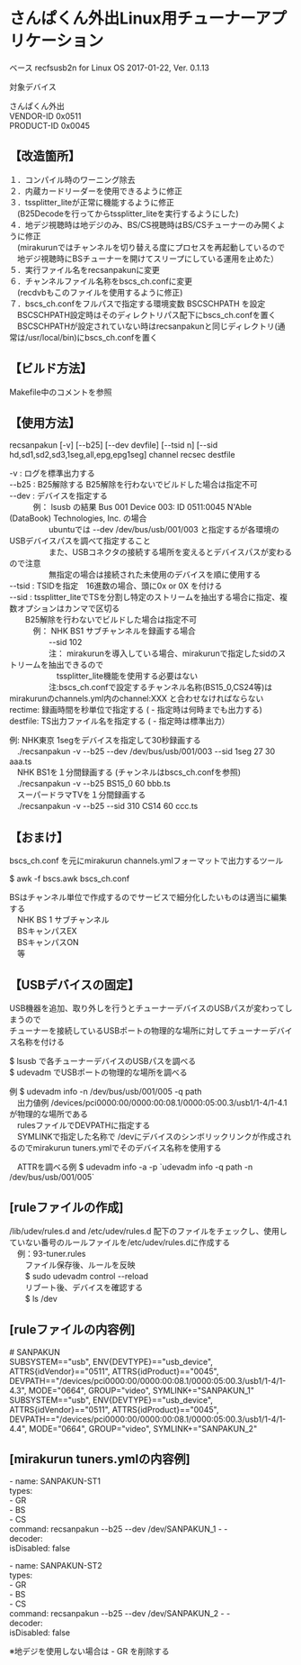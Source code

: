 # さんぱくん外出Linux用チューナーアプリケーション  

ベース recfsusb2n   for Linux OS 2017-01-22, Ver. 0.1.13  

対象デバイス  

さんぱくん外出  
VENDOR-ID   0x0511  
PRODUCT-ID  0x0045  

## 【改造箇所】  
１．コンパイル時のワーニング除去  
２．内蔵カードリーダーを使用できるように修正  
３．tssplitter_liteが正常に機能するように修正  
　(B25Decodeを行ってからtssplitter_liteを実行するようにした)  
４．地デジ視聴時は地デジのみ、BS/CS視聴時はBS/CSチューナーのみ開くように修正  
　(mirakurunではチャンネルを切り替える度にプロセスを再起動しているので  
　地デジ視聴時にBSチューナーを開けてスリープにしている運用を止めた）  
５．実行ファイル名をrecsanpakunに変更  
６．チャンネルファイル名称をbscs_ch.confに変更  
　(recdvbもこのファイルを使用するように修正)  
７．bscs_ch.confをフルパスで指定する環境変数 BSCSCHPATH を設定  
　BSCSCHPATH設定時はそのディレクトリパス配下にbscs_ch.confを置く  
　BSCSCHPATHが設定されていない時はrecsanpakunと同じディレクトリ(通常は/usr/local/bin)にbscs_ch.confを置く  

## 【ビルド方法】  
Makefile中のコメントを参照  

## 【使用方法】  
recsanpakun [-v] [--b25] [--dev devfile] [--tsid n] [--sid hd,sd1,sd2,sd3,1seg,all,epg,epg1seg] channel recsec destfile  

-v : ログを標準出力する  
--b25 : B25解除する  B25解除を行わないでビルドした場合は指定不可  
--dev : デバイスを指定する  
　　　例： lsusb の結果 Bus 001 Device 003: ID 0511:0045 N'Able (DataBook) Technologies, Inc. の場合  
　　　　　ubuntuでは --dev /dev/bus/usb/001/003 と指定するが各環境のUSBデバイスパスを調べて指定すること  
　　　　　また、USBコネクタの接続する場所を変えるとデバイスパスが変わるので注意  
　　　　　無指定の場合は接続された未使用のデバイスを順に使用する  
--tsid : TSIDを指定　16進数の場合、頭に0x or 0X を付ける  
--sid : tssplitter_liteでTSを分割し特定のストリームを抽出する場合に指定、複数オプションはカンマで区切る  
　　B25解除を行わないでビルドした場合は指定不可  
　　　例： NHK BS1 サブチャンネルを録画する場合  
　　　　　--sid 102  
　　　　　注： mirakurunを導入している場合、mirakurunで指定したsidのストリームを抽出できるので  
　　　　　　tssplitter_lite機能を使用する必要はない  
　　　　　注:bscs_ch.confで設定するチャンネル名称(BS15_0,CS24等)はmirakurunのchannels.yml内のchannel:XXX と合わせなければならない  
rectime: 録画時間を秒単位で指定する  ( - 指定時は何時までも出力する)  
destfile: TS出力ファイル名を指定する ( - 指定時は標準出力）  

例: NHK東京 1segをデバイスを指定して30秒録画する  
　./recsanpakun -v --b25  --dev /dev/bus/usb/001/003 --sid 1seg 27 30 aaa.ts  
　NHK BS1を１分間録画する (チャンネルはbscs_ch.confを参照)  
　./recsanpakun -v --b25 BS15_0 60 bbb.ts  
　スーパードラマTVを１分間録画する  
　./recsanpakun -v --b25 --sid 310 CS14 60 ccc.ts  

## 【おまけ】  
bscs_ch.conf を元にmirakurun channels.ymlフォーマットで出力するツール  

$ awk -f bscs.awk bscs_ch.conf  

BSはチャンネル単位で作成するのでサービスで細分化したいものは適当に編集する  
　NHK BS 1 サブチャンネル  
　BSキャンパスEX  
　BSキャンパスON  
　等  

## 【USBデバイスの固定】  
USB機器を追加、取り外しを行うとチューナーデバイスのUSBパスが変わってしまうので  
チューナーを接続しているUSBポートの物理的な場所に対してチューナーデバイス名称を付ける  

$ lsusb で各チューナーデバイスのUSBパスを調べる  
$ udevadm でUSBポートの物理的な場所を調べる  

例 $ udevadm info -n /dev/bus/usb/001/005 -q path  
　出力値例 /devices/pci0000:00/0000:00:08.1/0000:05:00.3/usb1/1-4/1-4.1 が物理的な場所である  
　rulesファイルでDEVPATHに指定する  
　SYMLINKで指定した名称で /devにデバイスのシンボリックリンクが作成されるのでmirakurun tuners.ymlでそのデバイス名称を使用する  

　ATTRを調べる例 $ udevadm info -a -p \`udevadm info -q path -n /dev/bus/usb/001/005\`  

## [ruleファイルの作成]  
/lib/udev/rules.d  and /etc/udev/rules.d 配下のファイルをチェックし、使用していない番号のルールファイルを/etc/udev/rules.dに作成する  
　例：93-tuner.rules  
　　ファイル保存後、ルールを反映  
　　$ sudo udevadm control --reload  
　　リブート後、デバイスを確認する  
　　$ ls /dev  

## [ruleファイルの内容例]  
\# SANPAKUN  
SUBSYSTEM=="usb", ENV{DEVTYPE}=="usb_device", ATTRS{idVendor}=="0511", ATTRS{idProduct}=="0045",
 DEVPATH=="/devices/pci0000:00/0000:00:08.1/0000:05:00.3/usb1/1-4/1-4.3", MODE="0664", GROUP="video", SYMLINK+="SANPAKUN_1"  
SUBSYSTEM=="usb", ENV{DEVTYPE}=="usb_device", ATTRS{idVendor}=="0511", ATTRS{idProduct}=="0045",
 DEVPATH=="/devices/pci0000:00/0000:00:08.1/0000:05:00.3/usb1/1-4/1-4.4", MODE="0664", GROUP="video", SYMLINK+="SANPAKUN_2"  

## [mirakurun tuners.ymlの内容例]  

\- name: SANPAKUN-ST1  
types:  
 \- GR  
 \- BS  
 \- CS  
  command: recsanpakun --b25 --dev /dev/SANPAKUN_1 <channel> - -  
  decoder:  
  isDisabled: false  

\- name: SANPAKUN-ST2  
  types:  
    \- GR  
    \- BS  
    \- CS  
  command: recsanpakun --b25 --dev /dev/SANPAKUN_2 <channel> - -  
  decoder:  
  isDisabled: false  

※地デジを使用しない場合は - GR を削除する  
